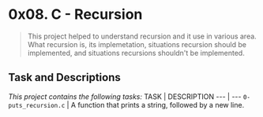 # 0x08. C - Recursion

> This project helped to understand recursion and it use in various area. What recursion is, its implemetation, situations recursion should be implemented, and situations recursions shouldn't be implemented.

## Task and Descriptions
*This project contains the following tasks:*
TASK | DESCRIPTION
--- | ---
`0-puts_recursion.c` | A function that prints a string, followed by a new line.